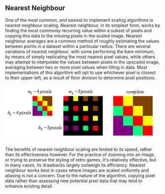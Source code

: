 ## Nearest Neighbour

One of the most common, and easiest to implement scaling algorithms is nearest neighbour scaling. Nearest neighbour, in its simplest form, works by finding the most commonly recurring value within a subset of pixels and copying this data to the missing pixels in the scaled image. Nearest neighbour averages are a common method of roughly estimating the values between points in a dataset within a particular radius. There are several variations of nearest neighbour, with some performing the bare minimum, by means of simply replicating the most nearest pixel values, while others may attempt to interpolate the values between pixels in the upscaled image, averaging between two or more pixel values when filling in data. Most implementations of this algorithm will opt to use whichever pixel is closest to their upper-left, as a result of floor division to determine pixel positions.

![Example of Nearest Neighbour Implementation](nneighbor01.png)



The benefits of nearest neighbour scaling are limited to its speed, rather than its effectiveness however. For the practice of zooming into an image, or trying to preserve the styling of retro games, it's relatively effective, but in many cases, its drawbacks largely outweigh its efficiency. Nearest neighbour works best in cases where images are scaled uniformly and aliasing is not a concern. Due to the nature of the algorithm, copying pixel data rather than assessing new potential pixel data that may lend to enhance existing detail. 